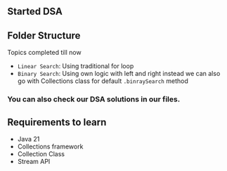 ## Started DSA

## Folder Structure

Topics completed till now

- `Linear Search`: Using traditional for loop
- `Binary Search`: Using own logic with left and right instead we can also go with Collections class for default `.binraySearch` method

### You can also check our DSA solutions in our files.

## Requirements to learn

- Java 21
- Collections framework
- Collection Class
- Stream API